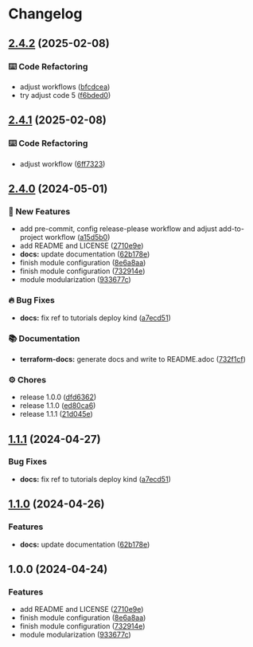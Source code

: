 # Changelog

## [2.4.2](https://github.com/GersonRS/modern-gitops-stack-module-cluster-kind/compare/v2.4.1...v2.4.2) (2025-02-08)


### ⌨️ Code Refactoring

* adjust workflows ([bfcdcea](https://github.com/GersonRS/modern-gitops-stack-module-cluster-kind/commit/bfcdcea1378308c35efdfe357798eff7837c5029))
* try adjust code 5 ([f6bded0](https://github.com/GersonRS/modern-gitops-stack-module-cluster-kind/commit/f6bded0150bb5c02af29e723ea07387c207ca124))

## [2.4.1](https://github.com/GersonRS/modern-gitops-stack-module-cluster-kind/compare/v2.4.0...v2.4.1) (2025-02-08)


### ⌨️ Code Refactoring

* adjust workflow ([6ff7323](https://github.com/GersonRS/modern-gitops-stack-module-cluster-kind/commit/6ff7323986499c7225a40071955738cc02f13533))

## [2.4.0](https://github.com/GersonRS/modern-gitops-stack-module-cluster-kind/compare/v2.3.0...v2.4.0) (2024-05-01)


### 🚀 New Features

* add pre-commit, config release-please workflow and adjust add-to-project workflow ([a15d5b0](https://github.com/GersonRS/modern-gitops-stack-module-cluster-kind/commit/a15d5b0bbef60dbf3fc89ea6bdd6f1d7424e7bf1))
* add README and LICENSE ([2710e9e](https://github.com/GersonRS/modern-gitops-stack-module-cluster-kind/commit/2710e9e13e1dc7d112e1c0b1826c0a3e37ac1c29))
* **docs:** update documentation ([62b178e](https://github.com/GersonRS/modern-gitops-stack-module-cluster-kind/commit/62b178e6ac26aebc33d5f6267b24c79a672a8eda))
* finish module configuration ([8e6a8aa](https://github.com/GersonRS/modern-gitops-stack-module-cluster-kind/commit/8e6a8aaa16e2f18a45f01c3252c7569a3ed4a5bb))
* finish module configuration ([732914e](https://github.com/GersonRS/modern-gitops-stack-module-cluster-kind/commit/732914e652e6234521c791839159bb59c3eb76da))
* module modularization ([933677c](https://github.com/GersonRS/modern-gitops-stack-module-cluster-kind/commit/933677c3a29e4976dd93e131d2b29f15518f3b22))


### 🔥 Bug Fixes

* **docs:** fix ref to tutorials deploy kind ([a7ecd51](https://github.com/GersonRS/modern-gitops-stack-module-cluster-kind/commit/a7ecd51158c5cb854593fa8920f87c4fd697f7dd))


### 📚 Documentation

* **terraform-docs:** generate docs and write to README.adoc ([732f1cf](https://github.com/GersonRS/modern-gitops-stack-module-cluster-kind/commit/732f1cfdbf24369c79c323bd848bd7bd9f97f963))


### ⚙️ Chores

* release 1.0.0 ([dfd6362](https://github.com/GersonRS/modern-gitops-stack-module-cluster-kind/commit/dfd63625d454cc72bedf3bc6e7e4229ac3c03534))
* release 1.1.0 ([ed80ca6](https://github.com/GersonRS/modern-gitops-stack-module-cluster-kind/commit/ed80ca6ccb1391d9d6693ea8caf932ddfe8cb1b2))
* release 1.1.1 ([21d045e](https://github.com/GersonRS/modern-gitops-stack-module-cluster-kind/commit/21d045eb65958bb99d3e38cd2a6f2976543c69d1))

## [1.1.1](https://github.com/GersonRS/modern-gitops-stack-module-cluster-kind/compare/v1.1.0...v1.1.1) (2024-04-27)


### Bug Fixes

* **docs:** fix ref to tutorials deploy kind ([a7ecd51](https://github.com/GersonRS/modern-gitops-stack-module-cluster-kind/commit/a7ecd51158c5cb854593fa8920f87c4fd697f7dd))

## [1.1.0](https://github.com/GersonRS/modern-gitops-stack-module-cluster-kind/compare/v1.0.0...v1.1.0) (2024-04-26)


### Features

* **docs:** update documentation ([62b178e](https://github.com/GersonRS/modern-gitops-stack-module-cluster-kind/commit/62b178e6ac26aebc33d5f6267b24c79a672a8eda))

## 1.0.0 (2024-04-24)


### Features

* add README and LICENSE ([2710e9e](https://github.com/GersonRS/modern-gitops-stack-module-cluster-kind/commit/2710e9e13e1dc7d112e1c0b1826c0a3e37ac1c29))
* finish module configuration ([8e6a8aa](https://github.com/GersonRS/modern-gitops-stack-module-cluster-kind/commit/8e6a8aaa16e2f18a45f01c3252c7569a3ed4a5bb))
* finish module configuration ([732914e](https://github.com/GersonRS/modern-gitops-stack-module-cluster-kind/commit/732914e652e6234521c791839159bb59c3eb76da))
* module modularization ([933677c](https://github.com/GersonRS/modern-gitops-stack-module-cluster-kind/commit/933677c3a29e4976dd93e131d2b29f15518f3b22))
